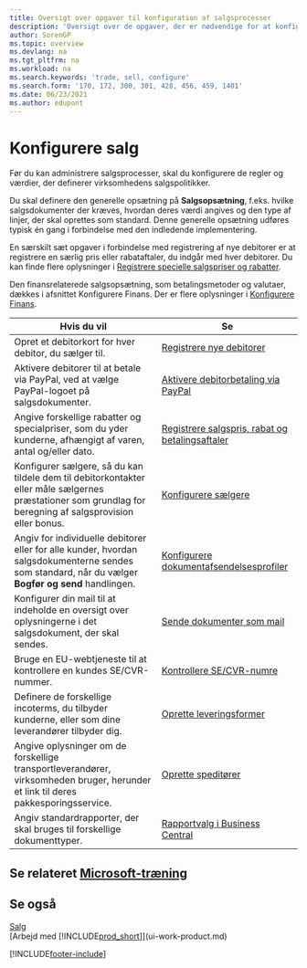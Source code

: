 ```yaml
---
title: Oversigt over opgaver til konfiguration af salgsprocesser
description: 'Oversigt over de opgaver, der er nødvendige for at konfigurere regler og værdier, der definerer din salgs politik og-processer, herunder generel opsætning og opsætning af finansrelaterede salg.'
author: SorenGP
ms.topic: overview
ms.devlang: na
ms.tgt_pltfrm: na
ms.workload: na
ms.search.keywords: 'trade, sell, configure'
ms.search.form: '170, 172, 300, 301, 428, 456, 459, 1401'
ms.date: 06/23/2021
ms.author: edupont
---
```

# <a name="setting-up-sales" />Konfigurere salg
Før du kan administrere salgsprocesser, skal du konfigurere de regler og værdier, der definerer virksomhedens salgspolitikker.

Du skal definere den generelle opsætning på **Salgsopsætning**, f.eks. hvilke salgsdokumenter der kræves, hvordan deres værdi angives og den type af linjer, der skal oprettes som standard. Denne generelle opsætning udføres typisk én gang i forbindelse med den indledende implementering.

En særskilt sæt opgaver i forbindelse med registrering af nye debitorer er at registrere en særlig pris eller rabataftaler, du indgår med hver debitorer. Du kan finde flere oplysninger i [Registrere specielle salgspriser og rabatter](sales-how-record-sales-price-discount-payment-agreements.md).

Den finansrelaterede salgsopsætning, som betalingsmetoder og valutaer, dækkes i afsnittet Konfigurere Finans. Der er flere oplysninger i [Konfigurere Finans](finance-setup-finance.md).

| Hvis du vil | Se |
| --- | --- |
| Opret et debitorkort for hver debitor, du sælger til. |[Registrere nye debitorer](sales-how-register-new-customers.md) |
| Aktivere debitorer til at betale via PayPal, ved at vælge PayPal-logoet på salgsdokumenter. |[Aktivere debitorbetaling via PayPal](sales-how-enable-payment-service-extensions.md) |
| Angive forskellige rabatter og specialpriser, som du yder kunderne, afhængigt af varen, antal og/eller dato. |[Registrere salgspris, rabat og betalingsaftaler](sales-how-record-sales-price-discount-payment-agreements.md) |
| Konfigurer sælgere, så du kan tildele dem til debitorkontakter eller måle sælgernes præstationer som grundlag for beregning af salgsprovision eller bonus. |[Konfigurere sælgere](sales-how-setup-salespeople.md) |
| Angiv for individuelle debitorer eller for alle kunder, hvordan salgsdokumenterne sendes som standard, når du vælger **Bogfør og send** handlingen. |[Konfigurere dokumentafsendelsesprofiler](sales-how-setup-document-send-profiles.md) |
| Konfigurer din mail til at indeholde en oversigt over oplysningerne i det salgsdokument, der skal sendes. |[Sende dokumenter som mail](ui-how-send-documents-email.md) |
|Bruge en EU-webtjeneste til at kontrollere en kundes SE/CVR-nummer.|[Kontrollere SE/CVR-numre](finance-setup-vat.md)|
|Definere de forskellige incoterms, du tilbyder kunderne, eller som dine leverandører tilbyder dig.|[Oprette leveringsformer](sales-how-set-up-shipment-methods.md)|
|Angive oplysninger om de forskellige transportleverandører, virksomheden bruger, herunder et link til deres pakkesporingsservice.|[Oprette speditører](sales-how-to-set-up-shipping-agents.md)|
|Angiv standardrapporter, der skal bruges til forskellige dokumenttyper.|[Rapportvalg i Business Central](across-report-selections.md)|

## <a name="see-related-microsoft-trainingtrainingpathstrade-get-started-dynamics-365-business-central" />Se relateret [Microsoft-træning](/training/paths/trade-get-started-dynamics-365-business-central/)

## <a name="see-also" />Se også
[Salg](sales-manage-sales.md)  
[Arbejd med [!INCLUDE[prod_short](includes/prod_short.md)]](ui-work-product.md)


[!INCLUDE[footer-include](includes/footer-banner.md)]
